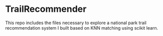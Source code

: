 # TrailRecommender
This repo includes the files necessary to explore a national park trail recommendation system I built based on KNN matching using scikit learn. 
